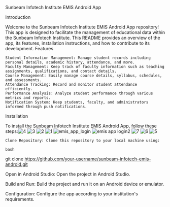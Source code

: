 Sunbeam Infotech Institute EMIS Android App

Introduction

Welcome to the Sunbeam Infotech Institute EMIS Android App repository! This app is designed to facilitate the management of educational data within the Sunbeam Infotech Institute. This README provides an overview of the app, its features, installation instructions, and how to contribute to its development.
Features

    Student Information Management: Manage student records including personal details, academic history, attendance, and more.
    Faculty Management: Keep track of faculty information such as teaching assignments, qualifications, and contact details.
    Course Management: Easily manage course details, syllabus, schedules, and assessments.
    Attendance Tracking: Record and monitor student attendance efficiently.
    Performance Analysis: Analyze student performance through various metrics and reports.
    Notification System: Keep students, faculty, and administrators informed through push notifications.

Installation

To install the Sunbeam Infotech Institute EMIS Android App, follow these steps:![4](https://github.com/megatronash/CDAC_PGDMC_Project/assets/60518191/2ace2f9c-1b29-4b32-9a6a-a6b9cdc7a827)
![3](https://github.com/megatronash/CDAC_PGDMC_Project/assets/60518191/f5684997-7c75-46b9-8550-13dd48f8152a)
![2](https://github.com/megatronash/CDAC_PGDMC_Project/assets/60518191/ad4753d8-146b-4c74-a537-cf851e3ab2b3)
![1](https://github.com/megatronash/CDAC_PGDMC_Project/assets/60518191/9fa1345d-12c4-47fc-a0c3-76a7ef1ae9aa)
![emis_app_login](https://github.com/megatronash/CDAC_PGDMC_Project/assets/60518191/0aaa5cfb-f5c4-4ed7-98d8-620ddc09ea11)
![emis app login2](https://github.com/megatronash/CDAC_PGDMC_Project/assets/60518191/b57de0e5-3302-4409-b634-9db179d2d29d)
![7](https://github.com/megatronash/CDAC_PGDMC_Project/assets/60518191/f663b7c3-81a4-481b-9ed0-09e8c4e94b77)
![6](https://github.com/megatronash/CDAC_PGDMC_Project/assets/60518191/e94baaad-8a18-402d-9544-9626d221ca85)
![5](https://github.com/megatronash/CDAC_PGDMC_Project/assets/60518191/fa8bba23-e07c-448c-bbfb-eab939dac840)


    Clone Repository: Clone this repository to your local machine using:

    bash

git clone https://github.com/your-username/sunbeam-infotech-emis-android.git

Open in Android Studio: Open the project in Android Studio.

Build and Run: Build the project and run it on an Android device or emulator.

Configuration: Configure the app according to your institution's requirements.
